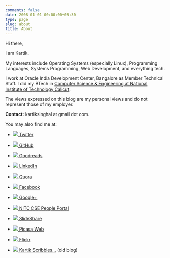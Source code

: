 ```yaml
---
comments: false
date: 2008-01-01 00:00:00+05:30
type: page
slug: about
title: About
---
```


Hi there,

I am Kartik.

My interests include Operating Systems (especially Linux), Programming Languages, Systems Programming, Web Development, and everything tech.

I work at Oracle India Development Center, Bangalore as Member Technical Staff. I did my BTech in [Computer Science & Engineering at National Institute of Technology Calicut](http://cse.nitc.ac.in).

The views expressed on this blog are my personal views and do not represent those of my employer.

**Contact:** kartiksinghal at gmail dot com.

You may also find me at:

* ![](http://www.google.com/profiles/c/favicons?domain=twitter.com)[ Twitter](https://twitter.com/k4rtik)

* ![](http://www.google.com/profiles/c/favicons?domain=github.com)[ GitHub](https://github.com/k4rtik)

* ![](http://www.google.com/profiles/c/favicons?domain=goodreads.com)[ Goodreads](https://www.goodreads.com/user/show/6520743-kartik-singhal)

* ![](http://www.google.com/profiles/c/favicons?domain=linkedin.com)[ LinkedIn](https://www.linkedin.com/in/kartiksinghal)

* ![](https://plus.google.com/_/favicon?domain=quora.com)[ Quora](https://www.quora.com/Kartik-Singhal)

* ![](http://www.google.com/profiles/c/favicons?domain=facebook.com)[ Facebook](https://www.facebook.com/kartiksinghal)

* ![](http://www.google.com/profiles/c/favicons?domain=plus.google.com)[ Google+](https://plus.google.com/+KartikSinghal/about)

* ![](http://cse.nitc.ac.in/favicon.ico)[ NITC CSE People Portal](http://people.cse.nitc.ac.in/kartik)

* ![](http://www.google.com/profiles/c/favicons?domain=slideshare.net)[ SlideShare](http://www.slideshare.net/kartiksinghal)

* ![](http://www.google.com/profiles/c/favicons?domain=picasaweb.google.com)[ Picasa Web](http://picasaweb.google.com/kartiksinghal)

* ![](https://c2.staticflickr.com/4/3027/2977317669_db9874e4c1.jpg)[ Flickr](https://www.flickr.com/photos/techglider)

* ![](http://www.google.com/profiles/c/favicons?domain=k4rtik.wordpress.com)[ Kartik Scribbles...](http://k4rtik.wordpress.com) (old blog)
